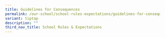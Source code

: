 ```yaml
---
title: Guidelines for Consequences
permalink: /our-school/school-rules-expectations/guidelines-for-consequences/
variant: tiptap
description: ""
third_nav_title: School Rules & Expectations
---
```

